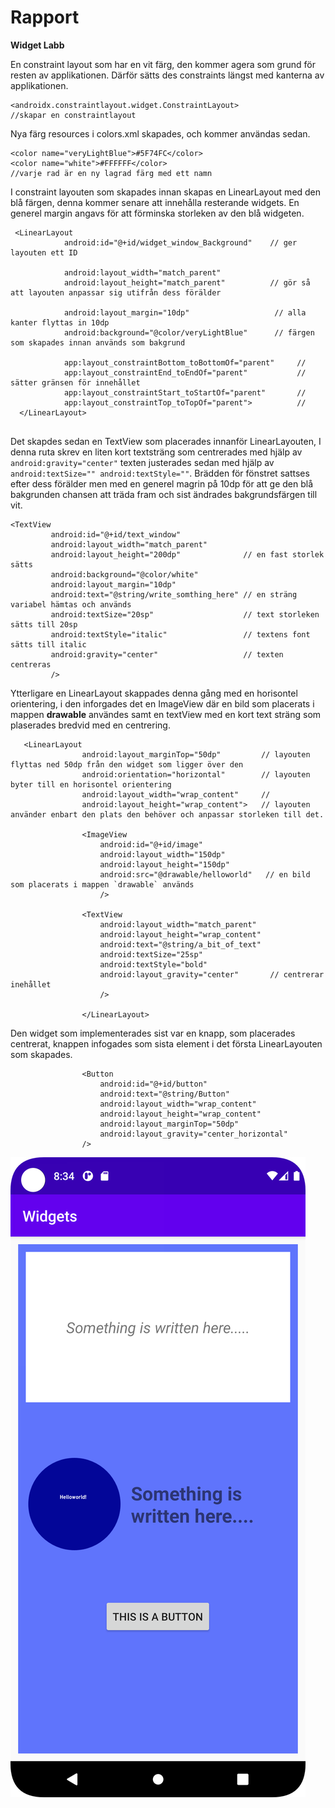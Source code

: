 
# Rapport

**Widget Labb**

En constraint layout som har en vit färg, den kommer agera som grund för resten av applikationen. Därför sätts des constraints längst med kanterna av applikationen. 
```
<androidx.constraintlayout.widget.ConstraintLayout>
//skapar en constraintlayout

```

Nya färg resources i colors.xml skapades, och kommer användas sedan.

```
<color name="veryLightBlue">#5F74FC</color>
<color name="white">#FFFFFF</color>
//varje rad är en ny lagrad färg med ett namn 
```
I constraint layouten som skapades innan skapas en LinearLayout med den blå färgen, denna kommer senare att innehålla resterande widgets. En generel margin angavs för att förminska storleken av den blå widgeten.
```
 <LinearLayout
            android:id="@+id/widget_window_Background"    // ger layouten ett ID
            
            android:layout_width="match_parent"
            android:layout_height="match_parent"          // gör så att layouten anpassar sig utifrån dess förälder 
            
            android:layout_margin="10dp"                   // alla kanter flyttas in 10dp
            android:background="@color/veryLightBlue"      // färgen som skapades innan används som bakgrund

            app:layout_constraintBottom_toBottomOf="parent"     //
            app:layout_constraintEnd_toEndOf="parent"           // sätter gränsen för innehållet 
            app:layout_constraintStart_toStartOf="parent"       //
            app:layout_constraintTop_toTopOf="parent">          //
  </LinearLayout>
 
```
Det skapdes sedan en TextView som placerades innanför LinearLayouten, I denna ruta skrev en liten kort textsträng som centrerades med hjälp av `android:gravity="center"` texten justerades sedan med hjälp av `android:textSize="" android:textStyle=""`.
Brädden för fönstret sattses efter dess förälder men med en generel magrin på 10dp för att ge den blå bakgrunden chansen att träda fram och sist ändrades bakgrundsfärgen till vit. 
```
<TextView
         android:id="@+id/text_window"
         android:layout_width="match_parent"
         android:layout_height="200dp"              // en fast storlek sätts
         android:background="@color/white"          
         android:layout_margin="10dp"               
         android:text="@string/write_somthing_here" // en sträng variabel hämtas och används
         android:textSize="20sp"                    // text storleken sätts till 20sp
         android:textStyle="italic"                 // textens font sätts till italic
         android:gravity="center"                   // texten centreras
         />
```
Ytterligare en LinearLayout skappades denna gång med en horisontel orientering, i den inforgades det en ImageView där en bild som placerats i mappen **drawable** användes samt en textView med en kort text sträng som plaserades bredvid med en centrering. 
```
   <LinearLayout
                android:layout_marginTop="50dp"         // layouten flyttas ned 50dp från den widget som ligger över den 
                android:orientation="horizontal"        // layouten byter till en horisontel orientering
                android:layout_width="wrap_content"     //
                android:layout_height="wrap_content">   // layouten använder enbart den plats den behöver och anpassar storleken till det.

                <ImageView
                    android:id="@+id/image"
                    android:layout_width="150dp"
                    android:layout_height="150dp"
                    android:src="@drawable/helloworld"   // en bild som placerats i mappen `drawable` används
                    />

                <TextView
                    android:layout_width="match_parent"
                    android:layout_height="wrap_content"
                    android:text="@string/a_bit_of_text"
                    android:textSize="25sp"
                    android:textStyle="bold"
                    android:layout_gravity="center"       // centrerar inehållet 
                    />

                </LinearLayout>
```
Den widget som implementerades sist var en knapp, som placerades centrerat, knappen infogades som sista element i det första LinearLayouten som skapades. 
```
                <Button
                    android:id="@+id/button"
                    android:text="@string/Button"
                    android:layout_width="wrap_content"
                    android:layout_height="wrap_content"
                    android:layout_marginTop="50dp"
                    android:layout_gravity="center_horizontal"
                />
```
![](Screenshot.png)

